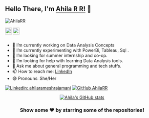 ## Hello There, I'm [Ahila R R!](https://www.linkedin.com/in/ahila-ramesh-rajamani-a3b487171/) 👋

<p align="left"> <img src="https://komarev.com/ghpvc/?username=AhilaRR&label=Views&color=blue&style=plastic" alt="AhilaRR" /> </p>

<a href="https://www.linkedin.com/in/ahila-ramesh-rajamani-a3b487171/">
  <img align="left" alt="Ahila's Linkdein" width="22px" src="https://cdn.jsdelivr.net/npm/simple-icons@v3/icons/linkedin.svg" />
</a>
<a href="https://github.com/AhilaRR">
  <img align="left" alt="Ahila's Github" width="22px" src="https://cdn.jsdelivr.net/npm/simple-icons@v3/icons/github.svg" />
</a>

<br/><br/>

- 🔭 I’m currently working on Data Analysis Concepts
- 🌱 I’m currently experimenting with PowerBi, Tableau, Sql .
- 👯 I’m looking for summer internship and co-op.
- 🤔 I’m looking for help with learning Data Analysis tools.
- 💬 Ask me about general programming and tech stuffs.
- 📫 How to reach me: [LinkedIn](https://www.linkedin.com/in/ahilarr/)
- 😄 Pronouns: She/Her

[![Linkedin: ahilarameshrajamani](https://img.shields.io/badge/-ahilarameshrajamani-blue?style=flat-square&logo=Linkedin&logoColor=white&link=https://www.linkedin.com/in/ahila-ramesh-rajamani-a3b487171/)](https://www.linkedin.com/in/ahila-ramesh-rajamani-a3b487171/)
[![GitHub AhilaRR](https://img.shields.io/github/followers/AhilaRR?label=follow&style=social)](https://github.com/AhilaRR)


<div align="center">
<a href="https://github.com/AhilaRR">
 <img align="center" src="https://github-readme-stats.vercel.app/api?username=AhilaRR&show_icons=true&theme=light&line_height=27" alt="Ahila's GitHub stats"/>
</a>

### Show some ❤️ by starring some of the repositories!

</div>
